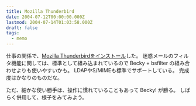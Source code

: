 ```yaml
---
title: Mozilla Thunderbird
date: 2004-07-12T00:00:00.000Z
lastmod: 2004-07-14T01:03:58.000Z
draft: false
tags:
  - memo
---
```


仕事の関係で、[Mozilla Thunderbirdをインストール](http://www.mozilla.gr.jp/jlp/#thunderbird)した。 迷惑メールのフィルタ機能に関しては、標準として組み込まれているので Becky + bsfilter の組み合わせよりも使いやすいかも。 LDAPやS/MIMEも標準でサポートしている。 完成度はかなりのものだな。

ただ、細かな使い勝手は、操作に慣れていることもあって Becky! が勝る。 しばらく併用して、様子をみてみよう。
